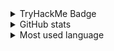 <details>
  <summary>TryHackMe Badge</summary>
  <br>
  <img src="https://tryhackme-badges.s3.amazonaws.com/Pixailz.png?3" alt="TryHackMe">
</details>
<details>
  <summary>GitHub stats</summary>
  <br>
  <img src="https://github-readme-stats.vercel.app/api?username=Pixailz&theme=chartreuse-dark&show_icons=true">
</details>
<details>
  <summary>Most used language</summary>
  <br>
  <img src="https://github-readme-stats.vercel.app/api/top-langs/?username=Pixailz&theme=chartreuse-dark&layout=compact&langs_count=10">
</details>
